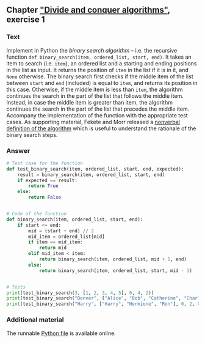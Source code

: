 ## Chapter ["Divide and conquer algorithms"](https://comp-think.github.io/book/09.pdf), exercise 1

### Text
Implement in Python the *binary search algorithm* – i.e. the recursive function `def binary_search(item, ordered_list, start, end)`. It takes an item to search (i.e. `item`), an ordered list and a starting and ending positions in the list as input. It returns the position of `item` in the list if it is in it, and `None` otherwise. The binary search first checks if the middle item of the list between `start` and `end` (included) is equal to `item`, and returns its position in this case. Otherwise, if the middle item is less than `item`, the algorithm continues the search in the part of the list that follows the middle item. Instead, in case the middle item is greater than item, the algorithm continues the search in the part of the list that precedes the middle item. Accompany the implementation of the function with the appropriate test cases. As supporting material, Fekete and Morr released a [nonverbal definition of the algorithm](https://comp-think.github.io/material/binary-search.pdf) which is useful to understand the rationale of the binary search steps. 

### Answer
```python
# Test case for the function
def test_binary_search(item, ordered_list, start, end, expected):
    result = binary_search(item, ordered_list, start, end)
    if expected == result:
        return True
    else:
        return False


# Code of the function
def binary_search(item, ordered_list, start, end):
    if start <= end:
        mid = (start + end) // 2
        mid_item = ordered_list[mid]
        if item == mid_item:
            return mid
        elif mid_item < item:
            return binary_search(item, ordered_list, mid + 1, end)
        else:
            return binary_search(item, ordered_list, start, mid - 1)


# Tests
print(test_binary_search(3, [1, 2, 3, 4, 5], 0, 4, 2))
print(test_binary_search("Denver", ["Alice", "Bob", "Catherine", "Charles"], 0, 3, None))
print(test_binary_search("Harry", ["Harry", "Hermione", "Ron"], 0, 2, 0))
```

### Additional material
The runnable [Python file](exercise_1.py) is available online.